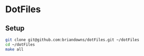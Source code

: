 # DotFiles

## Setup

```bash
git clone git@github.com:briandowns/dotFiles.git ~/dotFiles
cd ~/dotFiles
make all
```
